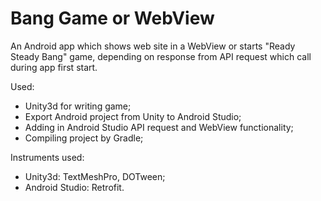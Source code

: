# Bang Game or WebView
An Android app which shows web site in a WebView or starts "Ready Steady Bang" game, depending on response from API request which call during app first start.

Used:
- Unity3d for writing game;
- Export Android project from Unity to Android Studio;
- Adding in Android Studio API request and WebView functionality;
- Compiling project by Gradle;

Instruments used:
- Unity3d: TextMeshPro, DOTween;
- Android Studio: Retrofit.